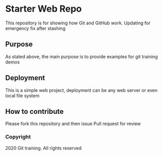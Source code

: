 # Starter Web Repo

This repository is for showing how Git and GitHub work.
Updating for emergency fix after stashing

## Purpose

As stated above, the main purpose is to provide examples for git training demos

## Deployment

This is a simple web project, deployment can be any web server or even local file system

## How to contribute

Please fork this repository and then issue Pull request for review

### Copyright

2020 Git training. All rights reserved
